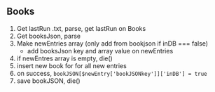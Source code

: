 

## Books
1. Get lastRun .txt, parse, get lastRun on Books
2. Get booksJson, parse
3. Make newEntries array (only add from bookjson if inDB === false)
    - add booksJson key and array value on newEntries
4. if newEntres array is empty, die()
5. insert new book for for all new entries
6. on success, `bookJSON[$newEntry['bookJSONkey']]['inDB'] = true`
7. save bookJSON, die()
